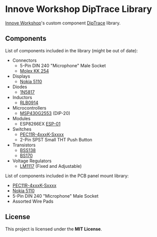 # Innove Workshop DipTrace Library

[Innove Workshop](http://innoveworkshop.com/)'s custom component [DipTrace](https://diptrace.com) library.


## Components

List of components included in the library (might be out of date):

  - Connectors
    - 5-Pin DIN 240 "Microphone" Male Socket
    - [Molex KK 254](https://www.molex.com/molex/products/family/kk_254_rpc_connector_system)
  - Displays
    - [Nokia 5110](https://www.sparkfun.com/products/10168)
  - Diodes
    - [1N5817](https://www.st.com/en/diodes-and-rectifiers/1n5817.html)
  - Inductors
    - [RLB0914](https://www.bourns.com/docs/Product-Datasheets/rlb.pdf)
  - Microcontrollers
    - [MSP430G2553](http://www.ti.com/lit/ds/symlink/msp430g2253.pdf) (DIP-20)
  - Modules
    - ESP8266EX [ESP-01](https://www.sparkfun.com/products/13678)
  - Switches
    - [PEC11R-4xxxK-Sxxxx](http://www.bourns.com/docs/Product-Datasheets/pec11R.pdf)
    - 2-Pin SPST Small THT Push Button
  - Transistors
    - [BSS138](http://www.onsemi.com/pub/Collateral/BSS138-D.PDF)
    - [BS170](https://www.onsemi.com/pub/Collateral/BS170-D.PDF)
  - Voltage Regulators
    - [LM1117](http://www.ti.com/lit/ds/symlink/lm1117.pdf) (Fixed and Adjustable)

List of components included in the PCB panel mount library:

  - [PEC11R-4xxxK-Sxxxx](http://www.bourns.com/docs/Product-Datasheets/pec11R.pdf)
  - [Nokia 5110](https://www.sparkfun.com/products/10168)
  - 5-Pin DIN 240 "Microphone" Male Socket
  - Assorted Wire Pads


## License

This project is licensed under the **MIT License**.
